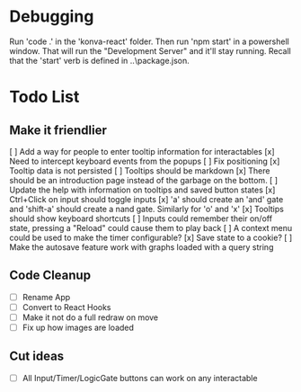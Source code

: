 # Debugging

Run 'code .' in the 'konva-react' folder.  Then run 'npm start' in a powershell window.  That will run the "Development Server"
and it'll stay running.  Recall that the 'start' verb is defined in ..\package.json.

# Todo List

## Make it friendlier

  [ ] Add a way for people to enter tooltip information for interactables
    [x] Need to intercept keyboard events from the popups
    [ ] Fix positioning
    [x] Tooltip data is not persisted
    [ ] Tooltips should be markdown
  [x] There should be an introduction page instead of the garbage on the bottom.
     [ ] Update the help with information on tooltips and saved button states
  [x] Ctrl+Click on input should toggle inputs
  [x] 'a' should create an 'and' gate and 'shift-a' should create a nand gate.  Similarly for 'o' and 'x'
  [x] Tooltips should show keyboard shortcuts
  [ ] Inputs could remember their on/off state, pressing a "Reload" could cause them to play back
  [ ] A context menu could be used to make the timer configurable?
  [x] Save state to a cookie?
    [ ] Make the autosave feature work with graphs loaded with a query string

## Code Cleanup

- [ ] Rename App
- [ ] Convert to React Hooks
- [ ] Make it not do a full redraw on move
- [ ] Fix up how images are loaded

## Cut ideas

- [ ] All Input/Timer/LogicGate buttons can work on any interactable